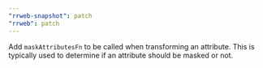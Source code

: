 ```yaml
---
"rrweb-snapshot": patch
"rrweb": patch
---
```


Add `maskAttributesFn` to be called when transforming an attribute. This is typically used to determine if an attribute should be masked or not.
